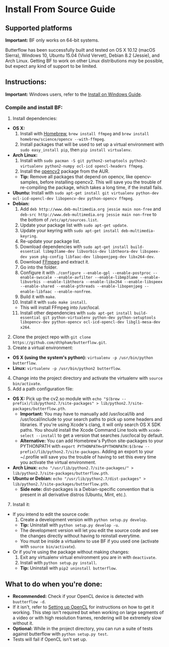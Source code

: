 # Install From Source Guide
## Supported platforms
**Important:** BF only works on 64-bit systems.

Butterflow has been successfully built and tested on OS X 10.12 (macOS Sierra), Windows 10, Ubuntu 15.04 (Vivid Vervet), Debian 8.2 (Jessie), and Arch Linux. Getting BF to work on other Linux distributions *may* be possible, but expect any kind of support to be limited.

## Instructions:

**Important:** Windows users, refer to the [Install on Windows Guide](Install-On-Windows-Guide.md#install-from-source).

### Compile and install BF:
1. Install dependencies:
  * **OS X:**
    1. Install with [Homebrew](http://brew.sh/), `brew install ffmpeg` and `brew install homebrew/science/opencv --with-ffmpeg`.
    2. Install packages that will be used to set up a virtual environment with `sudo easy_install pip`, then `pip install virtualenv`.
  * **Arch Linux:**
    1. Install with `sudo pacman -S git python2-setuptools python2-virtualenv python2-numpy ocl-icd opencl-headers ffmpeg`.
    2. Install the [opencv2](https://aur.archlinux.org/packages/opencv2/) package from the AUR.
      * **Tip:** Remove all packages that depend on opencv, like opencv-samples, before installing opencv2. This will save you the trouble of re-compiling the package, which takes a long time, if the install fails.
  * **Ubuntu:** Install with `sudo apt-get install git virtualenv python-dev ocl-icd-opencl-dev libopencv-dev python-opencv ffmpeg`.
  * **Debian:**
    1. Add `deb http://www.deb-multimedia.org jessie main non-free` and `deb-src http://www.deb-multimedia.org jessie main non-free` to the bottom of `/etc/apt/sources.list`.
    2. Update your package list with `sudo apt-get update`.
    3. Update your keyring with `sudo apt-get install deb-multimedia-keyring`.
    4. Re-update your package list.
    5. Download dependencies with `sudo apt-get install build-essential libmp3lame-dev libvorbis-dev libtheora-dev libspeex-dev yasm pkg-config libfaac-dev libopenjpeg-dev libx264-dev`.
    6. Download [FFmpeg](http://ffmpeg.org/releases/) and extract it.
    7. Go into the folder.
    8. Configure it with `./configure --enable-gpl --enable-postproc --enable-swscale --enable-avfilter --enable-libmp3lame --enable-libvorbis --enable-libtheora --enable-libx264 --enable-libspeex --enable-shared --enable-pthreads --enable-libopenjpeg --enable-libfaac --enable-nonfree`.
    9. Build it with `make`.
    10. Install it with `sudo make install`.
      * This will install FFmpeg into /usr/local.
    11. Install other dependencies with `sudo apt-get install build-essential git python-virtualenv python-dev python-setuptools libopencv-dev python-opencv ocl-icd-opencl-dev libgl1-mesa-dev x264`.
2. Clone the project repo with `git clone https://github.com/dthpham/butterflow.git`.
3. Create a virtual environment:
  * **OS X (using the system's python):** `virtualenv -p /usr/bin/python butterflow`.
  * **Linux:** `virtualenv -p /usr/bin/python2 butterflow`.
4. Change into the project directory and activate the virtualenv with `source bin/activate`.
5. Add a path configuration file:
  * **OS X:** Pick up the cv2.so module with `echo "$(brew --prefix)/lib/python2.7/site-packages" > lib/python2.7/site-packages/butterflow.pth`.
    * **Important:** You may have to manually add /usr/local/lib and /usr/local/include to your search paths to pick up some headers and libraries. If you're using Xcode's clang, it will only search OS X SDK paths. You should install the Xcode Command Line tools with `xcode-select --install` to get a version that searches /usr/local by default.
    * **Alternative:** You can add Homebrew's Python site-packages to your PYTHONPATH with `export PYTHONPATH=$PYTHONPATH:$(brew --prefix)/lib/python2.7/site-packages`. Adding an export to your ~/.profile will save you the trouble of having to set this every time you activate the virtual environment.
  * **Arch Linux:** `echo "/usr/lib/python2.7/site-packages/" > lib/python2.7/site-packages/butterflow.pth`.
  * **Ubuntu or Debian:** `echo "/usr/lib/python2.7/dist-packages" > lib/python2.7/site-packages/butterflow.pth`.
    * **Side note:** dist-packages is a Debian-specific convention that is present in all derivative distros (Ubuntu, Mint, etc.).
7. Install it:
  * If you intend to edit the source code:
    1. Create a development version with `python setup.py develop`.
      * **Tip:** Uninstall with `python setup.py develop -u`.
      * The development version will let you edit the source code and see the changes directly without having to reinstall everytime.
      * You must be inside a virtualenv to use BF if you used one (activate with `source bin/activate`).
  * Or if you're using the package without making changes:
    1. Exit any virtualenv virtual environment you are in with `deactivate`.
    2. Install with `python setup.py install`.
      * **Tip:** Uninstall with `pip2 uninstall butterflow`.

## What to do when you're done:
* **Recommended:** Check if your OpenCL device is detected with `buutterflow -d`.
 * If it isn't, refer to [Setting up OpenCL](Setting-Up-OpenCL.md) for instructions on how to get it working. This step isn't required but when working on large segments of a video or with high resolution frames, rendering will be extremely slow without it.
* **Optional:** While in the project directory, you can run a suite of tests against butterflow with `python setup.py test`.
 * Tests will fail if OpenCL isn't set up.

